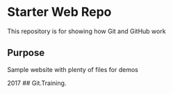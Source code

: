 # Starter Web Repo

This repository is for showing how Git and GitHub work

## Purpose

Sample website with plenty of files for demos

2017 ## Git.Training.